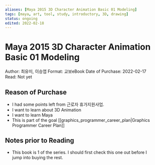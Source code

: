```yaml
---
aliases: [Maya 2015 3D Character Animation Basic 01 Modeling]
tags: [maya, art, tool, study, introductory, 3D, drawing]
status: ongoing
edited: 2022-02-18
---
```


# Maya 2015 3D Character Animation Basic 01 Modeling
Author: 최유미, 이승엽
Format: 교보eBook
Date of Purchase: 2022-02-17
Read: Not yet

## Reason of Purchase
- I had some points left from 근로자 휴가지원사업.
- I want to learn about 3D Animation
- I want to learn Maya
- This is part of the goal [[graphics_programmer_career_plan|Graphics Programmer Career Plan]]

## Notes prior to Reading
- This book is 1 of the series. I should first check this one out before I jump into buying the rest.